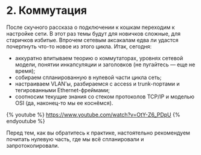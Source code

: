 # 2. Коммутация

После скучного рассказа о подключении к кошкам переходим к настройке сети. В этот раз темы будут для новичков сложные, для старичков избитые. Впрочем сетевым аксакалам едва ли удастся почерпнуть что-то новое из этого цикла. Итак, сегодня:

* аккуратно впитываем теорию о коммутаторах, уровнях сетевой модели, понятии инкапсуляции и заголовков (не пугайтесь — еще не время);
* собираем спланированную в нулевой части цикла сеть;
* настраиваем VLAN'ы, разбираемся с access и trunk-портами и тегированными Ethernet-фреймами;
* соотносим текущие знания со стеком протоколов TCP/IP и моделью OSI (да, наконец-то мы ее коснёмся).

{% youtube %}
https://www.youtube.com/watch?v=OtY-Z6_PDpU
{% endyoutube %}

Перед тем, как вы обратитесь к практике, настоятельно рекомендуем почитать нулевую часть, где мы всё спланировали и запротоколировали.
